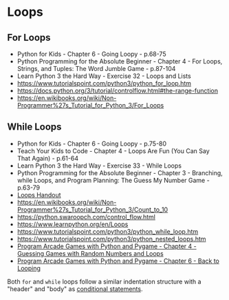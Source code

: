 # Loops

For Loops
---------
- Python for Kids - Chapter 6 - Going Loopy - p.68-75	
- Python Programming for the Absolute Beginner - Chapter 4 - For Loops, Strings, and Tuples: The Word Jumble Game - p.87-104	
- Learn Python 3 the Hard Way - Exercise 32 - Loops and Lists	
- <https://www.tutorialspoint.com/python3/python_for_loop.htm>
- <https://docs.python.org/3/tutorial/controlflow.html#the-range-function>
- <https://en.wikibooks.org/wiki/Non-Programmer%27s_Tutorial_for_Python_3/For_Loops>

While Loops
-----------
- Python for Kids - Chapter 6 - Going Loopy - p.75-80	
- Teach Your Kids to Code - Chapter 4 - Loops Are Fun (You Can Say That Again) - p.61-64	
- Learn Python 3 the Hard Way - Exercise 33 - While Loops	
- Python Programming for the Absolute Beginner - Chapter 3 - Branching, while Loops, and Program Planning: The Guess My Number Game - p.63-79
- [Loops Handout](https://docs.google.com/document/d/1N43xi9n6Gih0RfGLTpkzf88EWF-aKrfazVkjbQsc7oQ/)
- <https://en.wikibooks.org/wiki/Non-Programmer%27s_Tutorial_for_Python_3/Count_to_10>
- <https://python.swaroopch.com/control_flow.html>
- <https://www.learnpython.org/en/Loops>
- <https://www.tutorialspoint.com/python3/python_while_loop.htm>
- <https://www.tutorialspoint.com/python3/python_nested_loops.htm>
- [Program Arcade Games with Python and Pygame - Chapter 4 - Guessing Games with Random Numbers and Loops](http://programarcadegames.com/index.php?lang=en&chapter=loops)
- [Program Arcade Games with Python and Pygame - Chapter 6 - Back to Looping](http://programarcadegames.com/index.php?lang=en&chapter=back_to_looping)

Both `for` and `while` loops follow a similar indentation structure with a "header" and "body"
as [conditional statements](./conditionals.md).